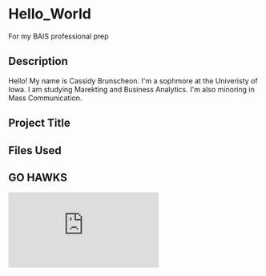 # Hello_World
For my BAIS professional prep

## Description
Hello! My name is Cassidy Brunscheon. I'm a sophmore at the Univeristy of Iowa. I am studying Marekting and Business Analytics. I'm also minoring in Mass Communication. 

## Project Title

## Files Used

## **GO HAWKS**
![herky is my man](https://www.dailymail.co.uk./news/article-3767408/University-Iowa-professor-worried-school-s-mascot-Herky-Hawk-scary-students-invites-violence.html)
